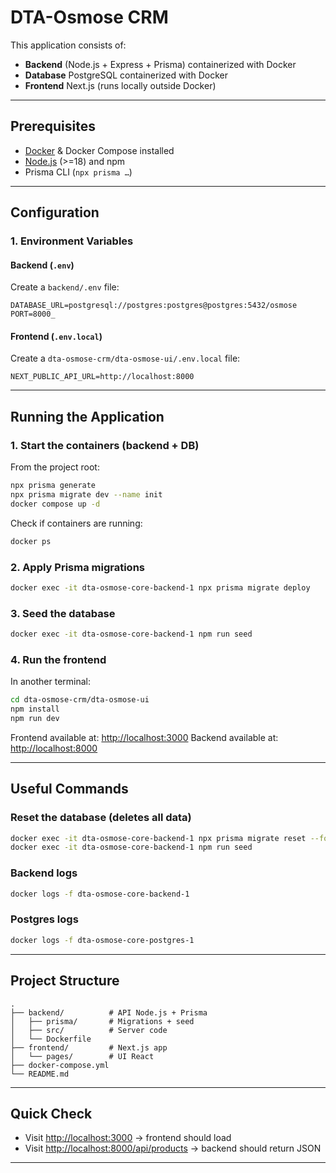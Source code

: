 # DTA-Osmose CRM

This application consists of:

- **Backend** (Node.js + Express + Prisma) containerized with Docker
- **Database** PostgreSQL containerized with Docker
- **Frontend** Next.js (runs locally outside Docker)

---

## Prerequisites

- [Docker](https://www.docker.com/) & Docker Compose installed
- [Node.js](https://nodejs.org/) (>=18) and npm
- Prisma CLI (`npx prisma …`)

---

## Configuration

### 1. Environment Variables

#### Backend (`.env`)

Create a `backend/.env` file:

```env
DATABASE_URL=postgresql://postgres:postgres@postgres:5432/osmose
PORT=8000_
```

#### Frontend (`.env.local`)

Create a `dta-osmose-crm/dta-osmose-ui/.env.local` file:

```env
NEXT_PUBLIC_API_URL=http://localhost:8000
```

---

## Running the Application

### 1. Start the containers (backend + DB)

From the project root:

```bash
npx prisma generate
npx prisma migrate dev --name init
docker compose up -d
```

Check if containers are running:

```bash
docker ps
```

### 2. Apply Prisma migrations

```bash
docker exec -it dta-osmose-core-backend-1 npx prisma migrate deploy
```

### 3. Seed the database

```bash
docker exec -it dta-osmose-core-backend-1 npm run seed
```

### 4. Run the frontend

In another terminal:

```bash
cd dta-osmose-crm/dta-osmose-ui
npm install
npm run dev
```

Frontend available at: [http://localhost:3000](http://localhost:3000)
Backend available at: [http://localhost:8000](http://localhost:8000)

---

## Useful Commands

### Reset the database (deletes all data)

```bash
docker exec -it dta-osmose-core-backend-1 npx prisma migrate reset --force
docker exec -it dta-osmose-core-backend-1 npm run seed
```

### Backend logs

```bash
docker logs -f dta-osmose-core-backend-1
```

### Postgres logs

```bash
docker logs -f dta-osmose-core-postgres-1
```

---

## Project Structure

```
.
├── backend/          # API Node.js + Prisma
│   ├── prisma/       # Migrations + seed
│   ├── src/          # Server code
│   └── Dockerfile
├── frontend/         # Next.js app
│   └── pages/        # UI React
├── docker-compose.yml
└── README.md
```

---

## Quick Check

- Visit [http://localhost:3000](http://localhost:3000) → frontend should load
- Visit [http://localhost:8000/api/products](http://localhost:8000/api/products) → backend should return JSON

---

